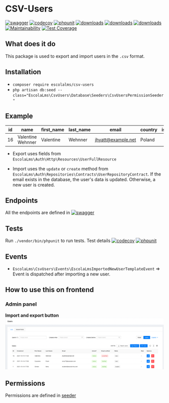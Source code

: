 # CSV-Users

[![swagger](https://img.shields.io/badge/documentation-swagger-green)](https://escolalms.github.io/CSV-Users/)
[![codecov](https://codecov.io/gh/EscolaLMS/CSV-Users/branch/main/graph/badge.svg?token=NRAN4R8AGZ)](https://codecov.io/gh/EscolaLMS/CSV-Users)
[![phpunit](https://github.com/EscolaLMS/CSV-Users/actions/workflows/test.yml/badge.svg)](https://github.com/EscolaLMS/CSV-Users/actions/workflows/test.yml)
[![downloads](https://img.shields.io/packagist/dt/escolalms/CSV-Users)](https://packagist.org/packages/escolalms/CSV-Users)
[![downloads](https://img.shields.io/packagist/v/escolalms/CSV-Users)](https://packagist.org/packages/escolalms/CSV-Users)
[![downloads](https://img.shields.io/packagist/l/escolalms/CSV-Users)](https://packagist.org/packages/escolalms/CSV-Users)
[![Maintainability](https://api.codeclimate.com/v1/badges/04a88ff03ede597fd18b/maintainability)](https://codeclimate.com/github/EscolaLMS/CSV-Users/maintainability)
[![Test Coverage](https://api.codeclimate.com/v1/badges/04a88ff03ede597fd18b/test_coverage)](https://codeclimate.com/github/EscolaLMS/CSV-Users/test_coverage)

## What does it do

This package is used to export and import users in the `.csv` format. 

## Installation

- `composer require escolalms/csv-users`
- `php artisan db:seed --class="EscolaLms\CsvUsers\Database\Seeders\CsvUsersPermissionSeeder"`

## Example

|id |name             |first_name|last_name|email             |country|is_active|created_at                 |onboarding_completed|email_verified|interests|avatar                                                         |roles    |permissions         |path_avatar           |contact |bio |
|---|-----------------|----------|---------|------------------|-------|---------|---------------------------|--------------------|--------------|---------|---------------------------------------------------------------|---------|--------------------|----------------------|--------|----|
|16 |Valentine Wehnner|Valentine |Wehnner  |jhyatt@example.net|Poland |         |2021-10-14T15:50:28.000000Z|TRUE                |TRUE          |LMS      |localhost/storage/avatars/16/logo.png                          |["tutor"]|["access dashboard"]|avatars/16/logo.png   |1234567 |bio |

- Export uses fields from `EscolaLms\Auth\Http\Resources\UserFullResource`

- Import uses the `update` or `create` method from `EscolaLms\Auth\Repositories\Contracts\UserRepositoryContract`.
If the email exists in the database, the user's data is updated. Otherwise, a new user is created.

## Endpoints

All the endpoints are defined in [![swagger](https://img.shields.io/badge/documentation-swagger-green)](https://escolalms.github.io/CSV-Users/)

## Tests

Run `./vendor/bin/phpunit` to run tests. Test details
[![codecov](https://codecov.io/gh/EscolaLMS/CSV-Users/branch/main/graph/badge.svg?token=NRAN4R8AGZ)](https://codecov.io/gh/EscolaLMS/CSV-Users)
[![phpunit](https://github.com/EscolaLMS/CSV-Users/actions/workflows/test.yml/badge.svg)](https://github.com/EscolaLMS/CSV-Users/actions/workflows/test.yml)

## Events 

- `EscolaLms\CsvUsers\Events\EscolaLmsImportedNewUserTemplateEvent` => Event is dispatched after importing a new user.

## How to use this on frontend

### Admin panel

**Import and export button**
![Import / export button](https://raw.githubusercontent.com/EscolaLMS/CSV-Users/main/docs/buttons.png "Import / export button")

## Permissions

Permissions are defined in [seeder](https://raw.githubusercontent.com/EscolaLMS/CSV-Users/main/database/seeders/CsvUsersPermissionSeeder.php)
